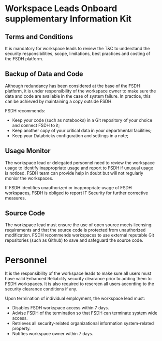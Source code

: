 # Workspace Leads Onboard supplementary Information Kit

## Terms and Conditions

It is mandatory for workspace leads to review the T&C to understand the security responsibilities, scope, limitations, best practices and costing of the FSDH platform.

## Backup of Data and Code

Although redundancy has been considered at the base of the FSDH platform, it is under responsibility of the workspace owner to make sure the data and code are available in the case of system failure. In practice, this can be achieved by maintaining a copy outside FSDH. 

FSDH recommends:
- Keep your code (such as notebooks) in a Git repository of your choice and connect FSDH to it;
- Keep another copy of your critical data in your departmental facilities;
- Keep your Databricks configuration and settings in a note;

## Usage Monitor

The workspace lead or delegated personnel need to review the workspace usage to identify inappropriate usage and report to FSDH if unusual usage is noticed. FSDH team can provide help in doubt but will not regularly monior the workspaces.

If FSDH identifies unauthorized or inappropriate usage of FSDH workspaces, FSDH is obliged to report IT Security for further corrective measures.

## Source Code

The workspace lead must ensure the use of open source meets licensing requirements and that the source code is protected from unauthorized modification. FSDH recommends workspaces to use external reputable Git repositories (such as Github) to save and safeguard the source code.

# Personnel
It is the responsibility of the workspace leads to make sure all users must have valid Enhanced Reliability security clearance prior to adding them to FSDH workspaces. It is also required to rescreen all users according to the security clearance conditions if any.

Upon termination of individual employment, the workspace lead must:
- Disables FSDH workspace access within 7 days.
- Advise FSDH of the termination so that FSDH can terminate system wide access.
- Retrieves all security-related organizational information system-related property. 
- Notifies workspace owner within 7 days. 









